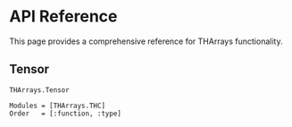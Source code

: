 # API Reference

This page provides a comprehensive reference for THArrays
functionality.

## Tensor

```@docs
THArrays.Tensor
```

```@autodocs
Modules = [THArrays.THC]
Order   = [:function, :type]
```
